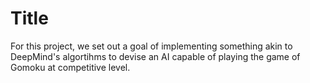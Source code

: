 
# Title

For this project, we set out a goal of implementing something akin to DeepMind's algortihms to devise an AI capable of playing the game of Gomoku at competitive level.

